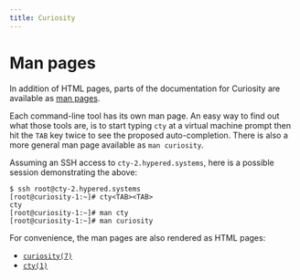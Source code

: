 ```yaml
---
title: Curiosity
---
```



# Man pages

In addition of HTML pages, parts of the documentation for Curiosity are
available as [man pages](https://en.wikipedia.org/wiki/Man_page).

Each command-line tool has its own man page. An easy way to find out what those
tools are, is to start typing `cty` at a virtual machine prompt then hit the
`TAB` key twice to see the proposed auto-completion. There is also a more
general man page available as `man curiosity`.

Assuming an SSH access to `cty-2.hypered.systems`, here is a possible session
demonstrating the above:

```
$ ssh root@cty-2.hypered.systems
[root@curiosity-1:~]# cty<TAB><TAB>
cty
[root@curiosity-1:~]# man cty
[root@curiosity-1:~]# man curiosity
```

For convenience, the man pages are also rendered as HTML pages:

- [`curiosity(7)`](/documentation/clis/curiosity.7)
- [`cty(1)`](/documentation/clis/cty.1)
